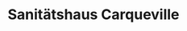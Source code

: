 ---
title: "Sanitätshaus Carqueville"
url: /zeulenroda-triebes/sanitaetshaus-carqueville/
shop: Sanitätshaus
---